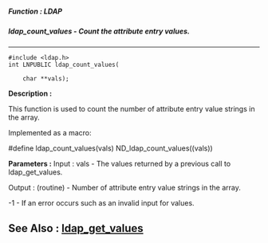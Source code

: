 ##### Function : LDAP
##### ldap_count_values - Count the attribute entry values.
---
```
#include <ldap.h>
int LNPUBLIC ldap_count_values(

	char **vals);
```
**Description :**

This function is used to count the number of attribute entry value strings in 
the array.

Implemented as a macro:

#define ldap_count_values(vals) ND_ldap_count_values((vals)) 

**Parameters :**
Input :
vals  -  The values returned by a previous call to ldap_get_values.

Output :
(routine)  -  Number of attribute entry value strings in the array.

-1 - If an error occurs such as an invalid input for values.



**See Also :**
[ldap_get_values](/domino-c-api-docs/reference/Func/ldap_get_values)
---
